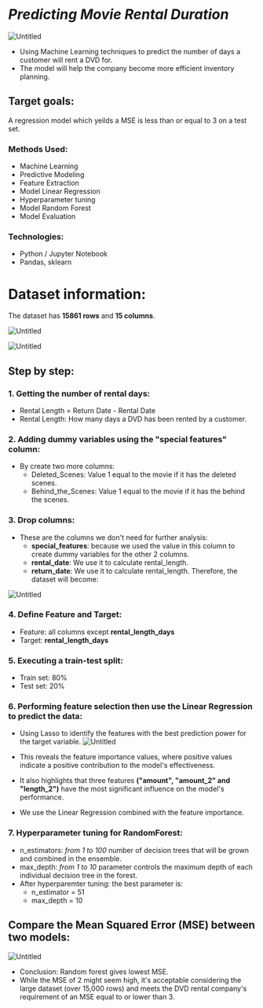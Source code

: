 # *Predicting Movie Rental Duration*

![Untitled](https://github.com/Khangtran94/Predicting_Movie_Rental_Duration/assets/146164801/9c8ed226-4f6c-4bc9-97a5-ca36529591c1)

* Using Machine Learning techniques to predict the number of days a customer will rent a DVD for.
* The model will help the company become more efficient inventory planning.

## Target goals:

A regression model which yeilds a MSE is less than or equal to 3 on a test set.

### Methods Used:
* Machine Learning
* Predictive Modeling
* Feature Extraction
* Model Linear Regression
* Hyperparameter tuning
* Model Random Forest
* Model Evaluation

### Technologies:
* Python / Jupyter Notebook
* Pandas, sklearn

# Dataset information:
The dataset has **15861 rows** and **15 columns**.

![Untitled](https://github.com/Khangtran94/Predicting_Movie_Rental_Duration/assets/146164801/ec5448fc-da9f-4837-a1dd-d927661a12d4)

![Untitled](https://github.com/Khangtran94/Predicting_Movie_Rental_Duration/assets/146164801/8d158057-b473-40a1-9d51-bddee7261bd9)

## Step by step:
### 1. Getting the number of rental days:
* Rental Length = Return Date - Rental Date
* Rental Length: How many days a DVD has been rented by a customer.

### 2. Adding dummy variables using the "special features" column:
* By create two more columns:
  - Deleted_Scenes: Value 1 equal to the movie if it has the deleted scenes.
  - Behind_the_Scenes: Value 1 equal to the movie if it has the behind the scenes.

### 3. Drop columns:
* These are the columns we don't need for further analysis:
  - **special_features**: because we used the value in this column to create dummy variables for the other 2 columns.
  - **rental_date**: We use it to calculate rental_length.
  - **return_date**: We use it to calculate rental_length.
Therefore, the dataset will become:

![Untitled](https://github.com/Khangtran94/Predicting_Movie_Rental_Duration/assets/146164801/2bb7743e-6e3d-474b-9ad7-b69cbe4a4b9e)

### 4. Define Feature and Target:
* Feature: all columns except **rental_length_days**
* Target: **rental_length_days**

### 5. Executing a train-test split:
* Train set: 80%
* Test set: 20%

### 6. Performing feature selection then use the Linear Regression to predict the data:
* Using Lasso to identify the features with the best prediction power for the target variable.
![Untitled](https://github.com/Khangtran94/Predicting_Movie_Rental_Duration/assets/146164801/79505c4f-7088-4827-8a28-7c9b345c3cf6)

* This reveals the feature importance values, where positive values indicate a positive contribution to the model's effectiveness.
* It also highlights that three features **("amount", "amount_2" and "length_2")** have the most significant influence on the model's performance.
* We use the Linear Regression combined with the feature importance.

### 7. Hyperparameter tuning for RandomForest:
* n_estimators: *from 1 to 100* number of decision trees that will be grown and combined in the ensemble. 
* max_depth:    *from 1 to 10*  parameter controls the maximum depth of each individual decision tree in the forest.
* After hyperparemter tuning: the best parameter is:
  - n_estimator = 51
  - max_depth = 10
  
## Compare the Mean Squared Error (MSE) between two models: 

![Untitled](https://github.com/Khangtran94/Predicting_Movie_Rental_Duration/assets/146164801/32d2c6da-fa1e-4e8e-b60b-a89cdf4740c1)

* Conclusion: Random forest gives lowest MSE.
* While the MSE of 2 might seem high, it's acceptable considering the large dataset (over 15,000 rows) and meets the DVD rental company's requirement of an MSE equal to or lower than 3.


